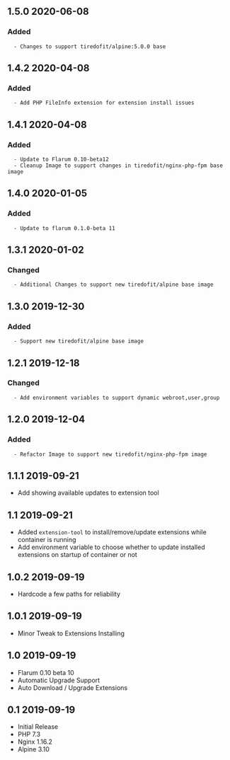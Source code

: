 ## 1.5.0 2020-06-08 <dave at tiredofit dot ca>

   ### Added
      - Changes to support tiredofit/alpine:5.0.0 base


## 1.4.2 2020-04-08 <dave at tiredofit dot ca>

   ### Added
      - Add PHP FileInfo extension for extension install issues


## 1.4.1 2020-04-08 <dave at tiredofit dot ca>

   ### Added
      - Update to Flarum 0.10-beta12
      - Cleanup Image to support changes in tiredofit/nginx-php-fpm base image


## 1.4.0 2020-01-05 <dave at tiredofit dot ca>

   ### Added
      - Update to flarum 0.1.0-beta 11

## 1.3.1 2020-01-02 <dave at tiredofit dot ca>

   ### Changed
      - Additional Changes to support new tiredofit/alpine base image


## 1.3.0 2019-12-30 <dave at tiredofit dot ca>

   ### Added
      - Support new tiredofit/alpine base image


## 1.2.1 2019-12-18 <dave at tiredofit dot ca>

   ### Changed
      - Add environment variables to support dynamic webroot,user,group


## 1.2.0 2019-12-04 <dave at tiredofit dot ca>

   ### Added
      - Refactor Image to support new tiredofit/nginx-php-fpm image


## 1.1.1 2019-09-21 <dave at tiredofit dot ca>

* Add showing available updates to extension tool

## 1.1 2019-09-21 <dave at tiredofit dot ca>

* Added `extension-tool` to install/remove/update extensions while container is running
* Add environment variable to choose whether to update installed extensions on startup of container or not

## 1.0.2 2019-09-19 <dave at tiredofit dot ca>

* Hardcode a few paths for reliability

## 1.0.1 2019-09-19 <dave at tiredofit dot ca>

* Minor Tweak to Extensions Installing

## 1.0 2019-09-19 <dave at tiredofit dot ca>

* Flarum 0.10 beta 10
* Automatic Upgrade Support
* Auto Download / Upgrade Extensions

## 0.1 2019-09-19 <dave at tiredofit dot ca>

* Initial Release
* PHP 7.3
* Nginx 1.16.2
* Alpine 3.10


